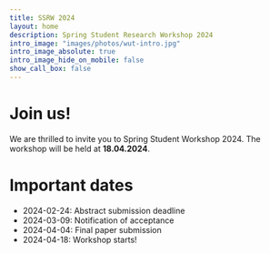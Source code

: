 ```yaml
---
title: SSRW 2024
layout: home
description: Spring Student Research Workshop 2024
intro_image: "images/photos/wut-intro.jpg"
intro_image_absolute: true
intro_image_hide_on_mobile: false
show_call_box: false
---
```


# Join us!

We are thrilled to invite you to Spring Student Workshop 2024. 
The workshop will be held at **18.04.2024**.

# Important dates

* 2024-02-24: Abstract submission deadline
* 2024-03-09: Notification of acceptance
* 2024-04-04: Final paper submission
* 2024-04-18: Workshop starts!
